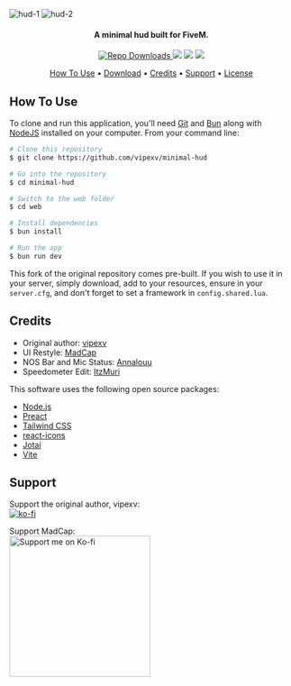 ![hud-1](https://github.com/user-attachments/assets/9a2786ac-4272-4b81-97e2-34ada270adf9)
![hud-2](https://github.com/user-attachments/assets/bb21048a-7799-40e6-8b83-4a2373e6a6aa)

<h4 align="center">A minimal hud built for FiveM.</h4>

<p align="center">
  <a href="https://badge.fury.io/js/electron-markdownify">
    <img src="https://img.shields.io/github/downloads/vipexv/minimal-hud/total?logo=github"
         alt="Repo Downloads">
  </a>
  <a> <img src="https://img.shields.io/github/contributors/vipexv/minimal-hud?logo=github"></a>
  <a> <img src="https://img.shields.io/github/v/release/vipexv/minimal-hud?logo=github"></a>
  <a><img src="https://img.shields.io/github/downloads/vipexv/minimal-hud/latest/total?logo=github"></a>
</p>

<p align="center">
  <a href="#how-to-use">How To Use</a> •
  <a href="#download">Download</a> •
  <a href="#credits">Credits</a> •
  <a href="#support">Support</a> •
  <a href="https://github.com/vipexv/minimal-hud/blob/main/LICENSE">License</a>
</p>

## How To Use

To clone and run this application, you'll need [Git](https://git-scm.com) and [Bun](https://bun.sh/) along with [NodeJS](https://nodejs.org/en) installed on your computer. From your command line:

```bash
# Clone this repository
$ git clone https://github.com/vipexv/minimal-hud

# Go into the repository
$ cd minimal-hud

# Switch to the web folder
$ cd web

# Install dependencies
$ bun install

# Run the app
$ bun run dev
```
This fork of the original repository comes pre-built. If you wish to use it in your server, simply download, add to your resources, ensure in your `server.cfg`, and don't forget to set a framework in `config.shared.lua`.

## Credits

- Original author: [vipexv](https://github.com/vipexv)
- UI Restyle: [MadCap](https://github.com/ThatMadCap)
- NOS Bar and Mic Status: [Annalouu](https://github.com/Annalouu)
- Speedometer Edit: [ItzMuri](https://github.com/ItzMuri)

This software uses the following open source packages:

- [Node.js](https://nodejs.org/)
- [Preact](https://preactjs.com/)
- [Tailwind CSS](https://tailwindcss.com/)
- [react-icons](https://react-icons.github.io/react-icons/)
- [Jotai](https://jotai.org/)
- [Vite](https://vitejs.dev/)

## Support

Support the original author, vipexv:<br>
[![ko-fi](https://ko-fi.com/img/githubbutton_sm.svg)](https://ko-fi.com/A0A1UDRSE)

Support MadCap:<br>
<a href="https://ko-fi.com/madcap" target="_blank"><img src="https://assets-global.website-files.com/5c14e387dab576fe667689cf/64f1a9ddd0246590df69ea0b_kofi_long_button_red%25402x-p-500.png" alt="Support me on Ko-fi" width="250"></a>
